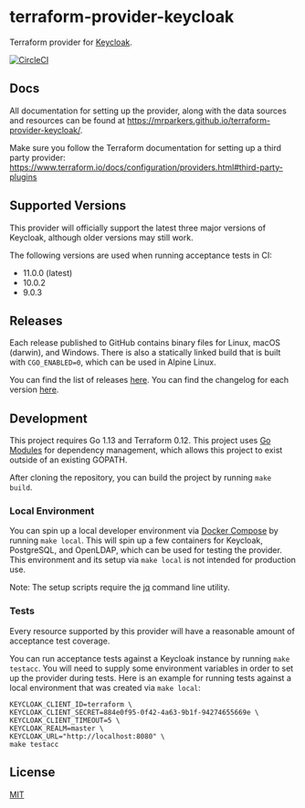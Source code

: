 # terraform-provider-keycloak
Terraform provider for [Keycloak](https://www.keycloak.org/).

[![CircleCI](https://circleci.com/gh/mrparkers/terraform-provider-keycloak.svg?style=shield)](https://circleci.com/gh/mrparkers/terraform-provider-keycloak)

## Docs

All documentation for setting up the provider, along with the data sources and resources can be found at https://mrparkers.github.io/terraform-provider-keycloak/.

Make sure you follow the Terraform documentation for setting up a third party provider: https://www.terraform.io/docs/configuration/providers.html#third-party-plugins

## Supported Versions

This provider will officially support the latest three major versions of Keycloak, although older versions may still work.

The following versions are used when running acceptance tests in CI:

- 11.0.0 (latest)
- 10.0.2
- 9.0.3

## Releases

Each release published to GitHub contains binary files for Linux, macOS (darwin), and Windows. There is also a statically
linked build that is built with `CGO_ENABLED=0`, which can be used in Alpine Linux.

You can find the list of releases [here](https://github.com/mrparkers/terraform-provider-keycloak/releases).
You can find the changelog for each version [here](https://github.com/mrparkers/terraform-provider-keycloak/blob/master/CHANGELOG.md).

## Development

This project requires Go 1.13 and Terraform 0.12.
This project uses [Go Modules](https://github.com/golang/go/wiki/Modules) for dependency management, which allows this project to exist outside of an existing GOPATH.

After cloning the repository, you can build the project by running `make build`.

### Local Environment

You can spin up a local developer environment via [Docker Compose](https://docs.docker.com/compose/) by running `make local`.
This will spin up a few containers for Keycloak, PostgreSQL, and OpenLDAP, which can be used for testing the provider.
This environment and its setup via `make local` is not intended for production use.

Note: The setup scripts require the [jq](https://stedolan.github.io/jq/) command line utility.

### Tests

Every resource supported by this provider will have a reasonable amount of acceptance test coverage.

You can run acceptance tests against a Keycloak instance by running `make testacc`. You will need to supply some environment
variables in order to set up the provider during tests. Here is an example for running tests against a local environment
that was created via `make local`:

```
KEYCLOAK_CLIENT_ID=terraform \
KEYCLOAK_CLIENT_SECRET=884e0f95-0f42-4a63-9b1f-94274655669e \
KEYCLOAK_CLIENT_TIMEOUT=5 \
KEYCLOAK_REALM=master \
KEYCLOAK_URL="http://localhost:8080" \
make testacc
```

## License

[MIT](https://github.com/mrparkers/terraform-provider-keycloak/blob/master/LICENSE)
